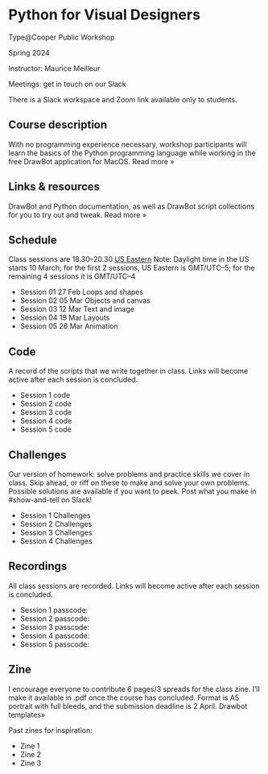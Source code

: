 # Python for Visual Designers

Type@Cooper Public Workshop

Spring 2024

Instructor: Maurice Meilleur

Meetings: get in touch on our Slack

There is a Slack workspace and Zoom link available only to students.

## Course description
With no programming experience necessary, workshop participants will learn the basics of the Python programming language while working in the free DrawBot application for MacOS. Read more »

## Links & resources
DrawBot and Python documentation, as well as DrawBot script collections for you to try out and tweak. Read more »

## Schedule
Class sessions are 18.30–20.30 [US Eastern](https://www.timeanddate.com/worldclock/converter.html)
Note: Daylight time in the US starts 10 March; for the first 2 sessions, US Eastern is GMT/UTC–5; for the remaining 4 sessions it is GMT/UTC–4

- Session 01	27 Feb	Loops and shapes
- Session 02	05 Mar	Objects and canvas
- Session 03	12 Mar	Text and image
- Session 04	19 Mar	Layouts
- Session 05	26 Mar	Animation

## Code
A record of the scripts that we write together in class. Links will become active after each session is concluded.

- Session 1 code
- Session 2 code
- Session 3 code
- Session 4 code
- Session 5 code

## Challenges
Our version of homework: solve problems and practice skills we cover in class. Skip ahead, or riff on these to make and solve your own problems. Possible solutions are available if you want to peek. Post what you make in #show-and-tell on Slack!

- Session 1 Challenges
- Session 2 Challenges
- Session 3 Challenges
- Session 4 Challenges

## Recordings
All class sessions are recorded. Links will become active after each session is concluded.

- Session 1 passcode:
- Session 2 passcode:
- Session 3 passcode:
- Session 4 passcode:
- Session 5 passcode:

## Zine
I encourage everyone to contribute 6 pages/3 spreads for the class zine. I’ll make it available in .pdf once the course has concluded. Format is A5 portrait with full bleeds, and the submission deadline is 2 April. Drawbot templates»

Past zines for inspiration:
- Zine 1
- Zine 2
- Zine 3

